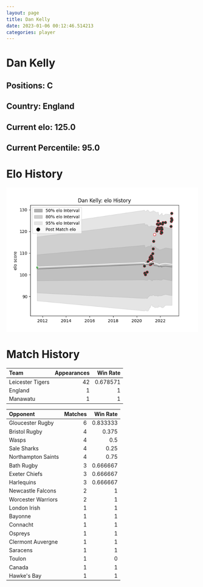 ```yaml
---  
layout: page  
title: Dan Kelly  
date: 2023-01-06 00:12:46.514213  
categories: player  
---
```

# Dan Kelly

## Positions: C

## Country: England

## Current elo: 125.0

## Current Percentile: 95.0

# Elo History


![elo history](history_DanKelly.png)
# Match History


| Team             |   Appearances |   Win Rate |
|:-----------------|--------------:|-----------:|
| Leicester Tigers |            42 |   0.678571 |
| England          |             1 |   1        |
| Manawatu         |             1 |   1        |

| Opponent           |   Matches |   Win Rate |
|:-------------------|----------:|-----------:|
| Gloucester Rugby   |         6 |   0.833333 |
| Bristol Rugby      |         4 |   0.375    |
| Wasps              |         4 |   0.5      |
| Sale Sharks        |         4 |   0.25     |
| Northampton Saints |         4 |   0.75     |
| Bath Rugby         |         3 |   0.666667 |
| Exeter Chiefs      |         3 |   0.666667 |
| Harlequins         |         3 |   0.666667 |
| Newcastle Falcons  |         2 |   1        |
| Worcester Warriors |         2 |   1        |
| London Irish       |         1 |   1        |
| Bayonne            |         1 |   1        |
| Connacht           |         1 |   1        |
| Ospreys            |         1 |   1        |
| Clermont Auvergne  |         1 |   1        |
| Saracens           |         1 |   1        |
| Toulon             |         1 |   0        |
| Canada             |         1 |   1        |
| Hawke's Bay        |         1 |   1        |